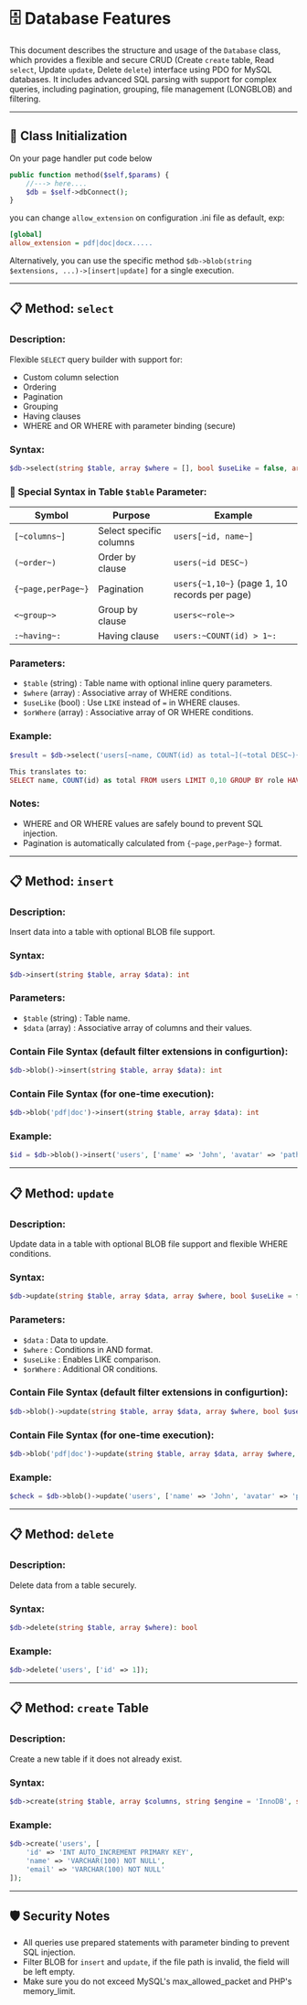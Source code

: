 # 🗄️ Database Features

This document describes the structure and usage of the `Database` class, which provides a flexible and secure CRUD (Create `create` table, Read `select`, Update `update`, Delete `delete`) interface using PDO for MySQL databases. It includes advanced SQL parsing with support for complex queries, including pagination, grouping, file management (LONGBLOB) and filtering.

---

## 📌 Class Initialization
On your page handler put code below
```php
public function method($self,$params) {
    //---> here....
    $db = $self->dbConnect();
}
```
you can change `allow_extension` on configuration .ini file as default, exp:
```ini
[global]
allow_extension = pdf|doc|docx.....
```
Alternatively, you can use the specific method `$db->blob(string $extensions, ...)->[insert|update]` for a single execution.

---

## 📋 Method: `select`

### Description:
Flexible `SELECT` query builder with support for:
- Custom column selection
- Ordering
- Pagination
- Grouping
- Having clauses
- WHERE and OR WHERE with parameter binding (secure)

### Syntax:
```php
$db->select(string $table, array $where = [], bool $useLike = false, array $orWhere = []): array
```

### 🧩  Special Syntax in Table `$table` Parameter:
| Symbol | Purpose | Example |
|--------|---------|---------|
| `[~columns~]` | Select specific columns | `users[~id, name~]` |
| `(~order~)` | Order by clause | `users(~id DESC~)` |
| `{~page,perPage~}` | Pagination | `users{~1,10~}` (page 1, 10 records per page) |
| `<~group~>` | Group by clause | `users<~role~>` |
| `:~having~:` | Having clause | `users:~COUNT(id) > 1~:` |

### Parameters:
- `$table` (string) : Table name with optional inline query parameters.
- `$where` (array) : Associative array of WHERE conditions.
- `$useLike` (bool) : Use `LIKE` instead of `=` in WHERE clauses.
- `$orWhere` (array) : Associative array of OR WHERE conditions.

### Example:
```php
$result = $db->select('users[~name, COUNT(id) as total~](~total DESC~){~1,10~}<~role~>:~total > 1:');

This translates to:
SELECT name, COUNT(id) as total FROM users LIMIT 0,10 GROUP BY role HAVING total > 1 ORDER BY total DESC
```

### Notes:
- WHERE and OR WHERE values are safely bound to prevent SQL injection.
- Pagination is automatically calculated from `{~page,perPage~}` format.

---

## 📋 Method: `insert`

### Description:
Insert data into a table with optional BLOB file support.

### Syntax:
```php
$db->insert(string $table, array $data): int
```
### Parameters:
- `$table` (string) : Table name.
- `$data` (array) : Associative array of columns and their values.
### Contain File Syntax (default filter extensions in configurtion):
```php
$db->blob()->insert(string $table, array $data): int
```
### Contain File Syntax (for one-time execution):
```php
$db->blob('pdf|doc')->insert(string $table, array $data): int
```

### Example:
```php
$id = $db->blob()->insert('users', ['name' => 'John', 'avatar' => 'path/to/file.jpg'], true);
```

---

## 📋 Method: `update`

### Description:
Update data in a table with optional BLOB file support and flexible WHERE conditions.

### Syntax:
```php
$db->update(string $table, array $data, array $where, bool $useLike = false, array $orWhere = []): bool
```
### Parameters:
- `$data` : Data to update.
- `$where` : Conditions in AND format.
- `$useLike` : Enables LIKE comparison.
- `$orWhere` : Additional OR conditions.

### Contain File Syntax (default filter extensions in configurtion):
```php
$db->blob()->update(string $table, array $data, array $where, bool $useLike = false, array $orWhere = []): bool
```
### Contain File Syntax (for one-time execution):
```php
$db->blob('pdf|doc')->update(string $table, array $data, array $where, bool $useLike = false, array $orWhere = []): bool
```

### Example:
```php
$check = $db->blob()->update('users', ['name' => 'John', 'avatar' => 'path/to/file.jpg'], ['id' => 1]);
```

---

## 📋 Method: `delete`

### Description:
Delete data from a table securely.

### Syntax:
```php
$db->delete(string $table, array $where): bool
```

### Example:
```php
$db->delete('users', ['id' => 1]);
```

---

## 📋 Method: `create` Table

### Description:
Create a new table if it does not already exist.

### Syntax:
```php
$db->create(string $table, array $columns, string $engine = 'InnoDB', string $charset = 'utf8mb4'): bool
```

### Example:
```php
$db->create('users', [
    'id' => 'INT AUTO_INCREMENT PRIMARY KEY',
    'name' => 'VARCHAR(100) NOT NULL',
    'email' => 'VARCHAR(100) NOT NULL'
]);
```
---

## 🛡️ Security Notes
- All queries use prepared statements with parameter binding to prevent SQL injection.
- Filter BLOB for `insert` and `update`, if the file path is invalid, the field will be left empty.
- Make sure you do not exceed MySQL's max_allowed_packet and PHP's memory_limit.